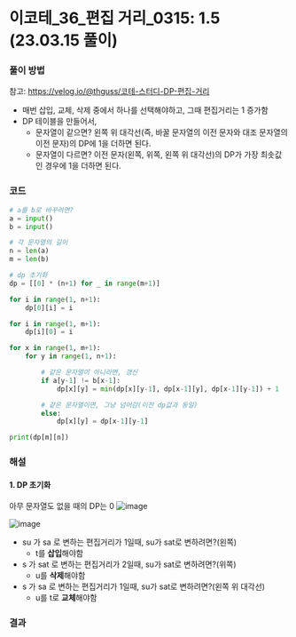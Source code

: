 # 이코테_36_편집 거리_0315: 1.5 (23.03.15 풀이)

### 풀이 방법
참고: https://velog.io/@thguss/코테-스터디-DP-편집-거리
- 매번 삽입, 교체, 삭제 중에서 하나를 선택해야하고, 그때 편집거리는 1 증가함
- DP 테이블을 만들어서,
  - 문자열이 같으면? 왼쪽 위 대각선(즉, 바꿀 문자열의 이전 문자와 대조 문자열의 이전 문자)의 DP에 1을 더하면 된다.
  - 문자열이 다르면? 이전 문자(왼쪽, 위쪽, 왼쪽 위 대각선)의 DP가 가장 최솟값인 경우에 1을 더하면 된다.

### 코드
```python
# a를 b로 바꾸려면?
a = input()
b = input()

# 각 문자열의 길이
n = len(a)
m = len(b)

# dp 초기화
dp = [[0] * (n+1) for _ in range(m+1)]

for i in range(1, n+1):
    dp[0][i] = i

for i in range(1, m+1):
    dp[i][0] = i

for x in range(1, m+1):
    for y in range(1, n+1):

        # 같은 문자열이 아니라면, 갱신
        if a[y-1] != b[x-1]:
            dp[x][y] = min(dp[x][y-1], dp[x-1][y], dp[x-1][y-1]) + 1

        # 같은 문자열이면, 그냥 넘어감(이전 dp값과 동일)
        else:
            dp[x][y] = dp[x-1][y-1]

print(dp[m][n])
```
### 해설
#### 1. DP 초기화
아무 문자열도 없을 때의 DP는 0
![image](https://user-images.githubusercontent.com/69101394/225221223-c63a33f4-6277-4c5f-8ce4-da4903621f6e.png)

![image](https://user-images.githubusercontent.com/69101394/225222669-99dc45b5-275c-417a-a714-26867ec60295.png)
- su 가 sa 로 변하는 편집거리가 1일때, su가 sat로 변하려면?(왼쪽)
  - t를 **삽입**해야함
- s 가 sat 로 변하는 편집거리가 2일때, su가 sat로 변하려면?(위쪽)
  - u를 **삭제**해야함
- s 가 sa 로 변하는 편집거리가 1일때, su가 sat로 변하려면?(왼쪽 위 대각선)
  - u를 t로 **교체**해야함

### 결과
